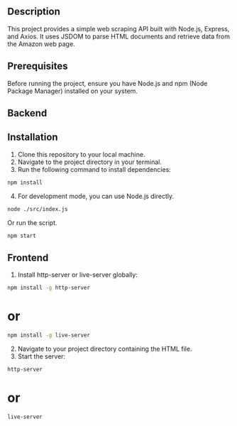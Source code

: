 ## Description
This project provides a simple web scraping API built with Node.js, Express, and Axios. It uses JSDOM to parse HTML documents and retrieve data from the Amazon web page.

## Prerequisites
Before running the project, ensure you have Node.js and npm (Node Package Manager) installed on your system.

## Backend

## Installation
1. Clone this repository to your local machine.
2. Navigate to the project directory in your terminal.
3. Run the following command to install dependencies:

```bash
npm install
```

4. For development mode, you can use Node.js directly.

```bash
node ./src/index.js
``` 

Or run the script.

```bash
npm start
```

## Frontend

1. Install http-server or live-server globally:

```bash
npm install -g http-server
```
# or

```bash
npm install -g live-server
```

2. Navigate to your project directory containing the HTML file.
3. Start the server:

```bash
http-server
```

# or

```bash
live-server
```